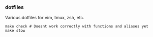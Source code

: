 ### dotfiles
Various dotfiles for vim, tmux, zsh, etc.

```
make check # Doesnt work correctly with functions and aliases yet
make stow
```
